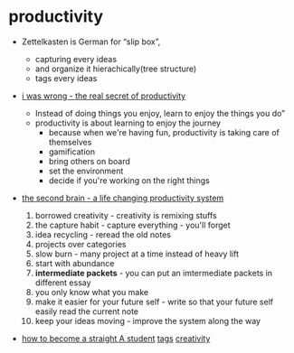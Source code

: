 # productivity

-   Zettelkasten is German for “slip box”,
    -   capturing every ideas
    -   and organize it hierachically(tree structure)
    -   tags every ideas
-   [i was wrong - the real secret of productivity](https://www.youtube.com/watch?v=FbSNfj2S6Pw)
    -   Instead of doing things you enjoy, learn to enjoy the things you do”
    -   productivity is about learning to enjoy the journey
        -   because when we're having fun, productivity is taking care of themselves
        -   gamification
        -   bring others on board
        -   set the environment
        -   decide if you're working on the right things
-   [the second brain - a life changing productivity system](https://www.youtube.com/watch?v=OP3dA2GcAh8)
    1. borrowed creativity - creativity is remixing stuffs
    2. the capture habit - capture everything - you'll forget
    3. idea recycling - reread the old notes
    4. projects over categories
    5. slow burn - many project at a time instead of heavy lift
    6. start with abundance
    7. **intermediate packets** - you can put an imtermediate packets in different essay
    8. you only know what you make
    9. make it easier for your future self - write so that your future self easily read the current note
    10. keep your ideas moving - improve the system along the way

-   [how to become a straight A student](how-to-become-a-straight-A-student)
[tags](tags)
[creativity](creativity)
